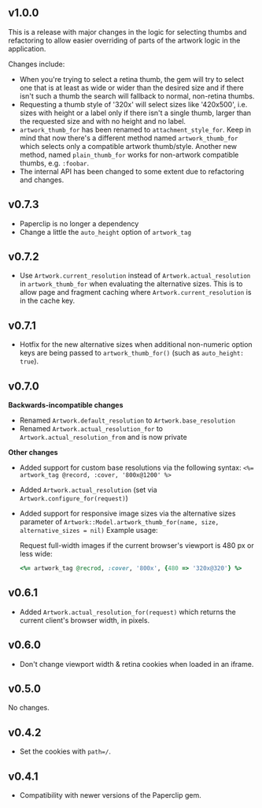 ## v1.0.0

This is a release with major changes in the logic for selecting thumbs and
refactoring to allow easier overriding of parts of the artwork logic in the
application.

Changes include:

- When you're trying to select a retina thumb, the gem will try to select one
  that is at least as wide or wider than the desired size and if there isn't
  such a thumb the search will fallback to normal, non-retina thumbs.
- Requesting a thumb style of '320x' will select sizes like '420x500', i.e.
  sizes with height or a label only if there isn't a single thumb, larger than
  the requested size and with no height and no label.
- `artwork_thumb_for` has been renamed to `attachment_style_for`. Keep in mind
  that now there's a different method named `artwork_thumb_for` which
  selects only a compatible artwork thumb/style. Another new method, named
  `plain_thumb_for` works for non-artwork compatible thumbs, e.g. `:foobar`.
- The internal API has been changed to some extent due to refactoring and
  changes.

## v0.7.3

- Paperclip is no longer a dependency
- Change a little the `auto_height` option of `artwork_tag`

## v0.7.2

- Use `Artwork.current_resolution` instead of `Artwork.actual_resolution` in
  `artwork_thumb_for` when evaluating the alternative sizes. This is to allow
  page and fragment caching where `Artwork.current_resolution` is in the cache
  key.

## v0.7.1

- Hotfix for the new alternative sizes when additional non-numeric option keys
  are being passed to `artwork_thumb_for()` (such as `auto_height: true`).

## v0.7.0

**Backwards-incompatible changes**

- Renamed `Artwork.default_resolution` to `Artwork.base_resolution`
- Renamed `Artwork.actual_resolution_for` to `Artwork.actual_resolution_from`
  and is now private

**Other changes**

- Added support for custom base resolutions via the following syntax:
  `<%= artwork_tag @record, :cover, '800x@1200' %>`
- Added `Artwork.actual_resolution` (set via `Artwork.configure_for(request)`)
- Added support for responsive image sizes via the alternative sizes parameter
  of `Artwork::Model.artwork_thumb_for(name, size, alternative_sizes = nil)`
  Example usage:

    Request full-width images if the current browser's viewport is 480 px or
    less wide:

    ```ruby
    <%= artwork_tag @recrod, :cover, '800x', {480 => '320x@320'} %>
    ```

## v0.6.1

- Added `Artwork.actual_resolution_for(request)` which returns the current
  client's browser width, in pixels.

## v0.6.0

- Don't change viewport width & retina cookies when loaded in an iframe.

## v0.5.0

No changes.

## v0.4.2

- Set the cookies with `path=/`.

## v0.4.1

- Compatibility with newer versions of the Paperclip gem.
